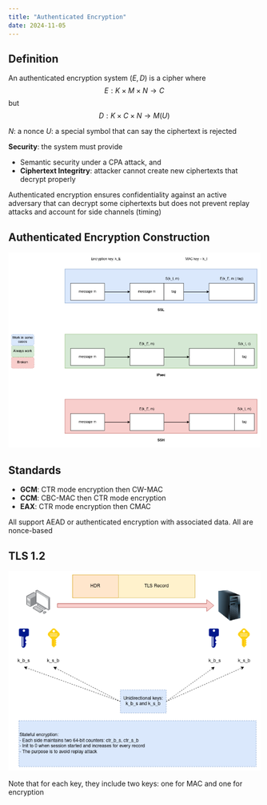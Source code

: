 ```yaml
---
title: "Authenticated Encryption"
date: 2024-11-05
---
```


## Definition

An authenticated encryption system $(E, D)$ is a cipher where
$$E: K \times M \times N \rightarrow C$$
but
$$D: K \times C \times N \rightarrow M (U)$$

$N$: a nonce
$U$: a special symbol that can say the ciphertext is rejected

**Security**: the system must provide

- Semantic security under a CPA attack, and
- **Ciphertext Integritry**: attacker cannot create new ciphertexts that decrypt properly

Authenticated encryption ensures confidentiality against an active adversary that can decrypt some ciphertexts but does not prevent replay attacks and account for side channels (timing)

## Authenticated Encryption Construction

![Authenticated-Encryption](https://raw.githubusercontent.com/da0p/GithubPage/main/docs/assets/authenticated_encryption.drawio.png)

## Standards

- **GCM**: CTR mode encryption then CW-MAC
- **CCM**: CBC-MAC then CTR mode encryption
- **EAX**: CTR mode encryption then CMAC

All support AEAD or authenticated encryption with associated data. All are nonce-based

## TLS 1.2

![TLS-1.2](https://raw.githubusercontent.com/da0p/GithubPage/main/docs/assets/tls_1_2.drawio.png)

Note that for each key, they include two keys: one for MAC and one for encryption